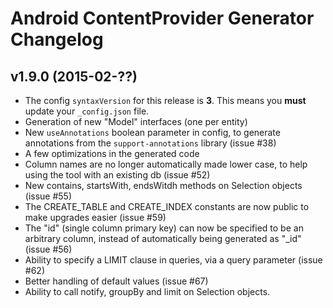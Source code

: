 Android ContentProvider Generator Changelog
===========================================

v1.9.0 (2015-02-??)
------
- The config `syntaxVersion` for this release is **3**.  This means you **must** update your `_config.json` file.
- Generation of new "Model" interfaces (one per entity)
- New `useAnnotations` boolean parameter in config, to generate annotations from the `support-annotations` library (issue #38)
- A few optimizations in the generated code
- Column names are no longer automatically made lower case, to help using the tool with an existing db (issue #52)
- New contains, startsWith, endsWitdh methods on Selection objects (issue #55)
- The CREATE_TABLE and CREATE_INDEX constants are now public to make upgrades easier (issue #59)
- The "id" (single column primary key) can now be specified to be an arbitrary column, instead of automatically being generated as "_id" (issue #56)
- Ability to specify a LIMIT clause in queries, via a query parameter (issue #62)
- Better handling of default values (issue #67)
- Ability to call notify, groupBy and limit on Selection objects.